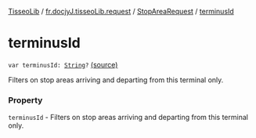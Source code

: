 [TisseoLib](../../index.md) / [fr.docjyJ.tisseoLib.request](../index.md) / [StopAreaRequest](index.md) / [terminusId](./terminus-id.md)

# terminusId

`var terminusId: `[`String`](https://kotlinlang.org/api/latest/jvm/stdlib/kotlin/-string/index.html)`?` [(source)](https://github.com/docjyj/tisseoLib/tree/master/src/main/kotlin/fr/docjyJ/tisseoLib/request/StopAreaRequest.kt#L35)

Filters on stop areas arriving and departing from this terminal only.

### Property

`terminusId` - Filters on stop areas arriving and departing from this terminal only.